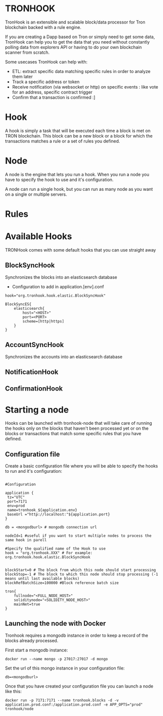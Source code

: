 # TRONHOOK

TronHook is an extensible and scalable block/data processor for Tron blockchain backed with a rule engine.

If you are creating a Dapp based on Tron or simply need to get some data, TronHook can help you to get the data that you need without constantly polling data from explorers API or having to do your own blockchain scanner from scratch.

Some usecases TronHook can help with:

- ETL: extract specific data matching specific rules in order to analyze them later
- Track a specific address or token
- Receive notification (via websocket or http) on specific events : like vote for an address, specific contract trigger
- Confirm that a transaction is confirmed :]

# Hook
A hook is simply a task that will be executed each time a block is met on TRON blockchain. This block can be a new block or a block for which the transactions matches a rule or a set of rules you defined.

# Node
A node is the engine that lets you run a hook. When you run a node you have to specify the hook to use and it's configuration.

A node can run a single hook, but you can run as many node as you want on a single or multiple servers.

# Rules


# Available Hooks
TRONHook comes with some default hooks that you can use straight away

## BlockSyncHook 

Synchronizes the blocks into an elasticsearch database

- Configuration to add in application.[env].conf
```
hook="org.tronhook.hook.elastic.BlockSyncHook"

BlockSyncES{
	elasticsearch{
		host="<HOST>"
		port=<PORT>
		scheme=[http|https]
	}
}

```
## AccountSyncHook
Synchronizes the accounts into an elasticsearch database

## NotificationHook

## ConfirmationHook



# Starting a node
Hooks can be launched with tronhook-node that will take care of running the hooks only on the blocks that haven't been processed yet or on the blocks or transactions that match some specific rules that you have defined.

## Configuration file

 Create a basic configuration file where you will be able to specify the hooks to run and it's configuration:

```

#Configuration

application {
 tz="UTC"
 port=7171
 env=prod
 name=tronhook_${application.env}
 baseUrl ="http://localhost:"${application.port}
}

db = <mongodburl> # mongodb connection url

nodeId=1 #useful if you want to start multiple nodes to process the same hook in parell

#Specify the qualified name of the Hook to use
hook = "org.tronhook.XXX" # For example: org.tronhook.hook.elastic.BlockSyncHook


blockStart=0 # The block from which this node should start processing
blockStop=-1 # The block to which this node should stop processing (-1 means until last available blocks)
blockRefBatchSize=100000 #Block reference batch size

tron{
	fullnode="<FULL_NODE_HOST>"
	soliditynode="<SOLIDITY_NODE_HOST>"
	mainNet=true
}

```

## Launching the node with Docker

Tronhook requires a mongodb instance in order to keep a record of the blocks already processed.

First start a mongodb instance:
```
docker run --name mongo -p 27017:27017 -d mongo
```
Set the url of this mongo instance in your configuration file:
```
db=<mongodburl>
```
Once that you have created your configuration file you can launch a node like this:
```
docker run -p 7171:7171 --name tronhook.blocks -d -v application.prod.conf:/application.prod.conf -e APP_OPTS="prod" tronhook/node
```
